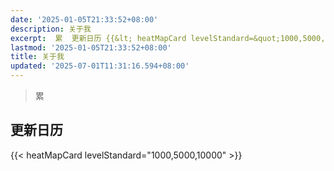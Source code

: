```yaml
---
date: '2025-01-05T21:33:52+08:00'
description: 关于我
excerpt:  累  更新日历 {{&lt; heatMapCard levelStandard=&quot;1000,5000,10000&quot; &gt;}} 
lastmod: '2025-01-05T21:33:52+08:00'
title: 关于我
updated: '2025-07-01T11:31:16.594+08:00'
---
```

> 累

## 更新日历

{{< heatMapCard levelStandard="1000,5000,10000" >}}
